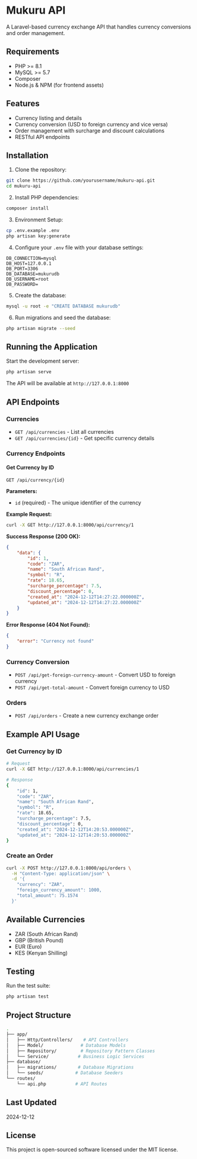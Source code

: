# Mukuru API

A Laravel-based currency exchange API that handles currency conversions and order management.

## Requirements

- PHP >= 8.1
- MySQL >= 5.7
- Composer
- Node.js & NPM (for frontend assets)

## Features

- Currency listing and details
- Currency conversion (USD to foreign currency and vice versa)
- Order management with surcharge and discount calculations
- RESTful API endpoints

## Installation

1. Clone the repository:
```bash
git clone https://github.com/yourusername/mukuru-api.git
cd mukuru-api
```

2. Install PHP dependencies:
```bash
composer install
```

3. Environment Setup:
```bash
cp .env.example .env
php artisan key:generate
```

4. Configure your `.env` file with your database settings:
```env
DB_CONNECTION=mysql
DB_HOST=127.0.0.1
DB_PORT=3306
DB_DATABASE=mukurudb
DB_USERNAME=root
DB_PASSWORD=
```

5. Create the database:
```bash
mysql -u root -e "CREATE DATABASE mukurudb"
```

6. Run migrations and seed the database:
```bash
php artisan migrate --seed
```

## Running the Application

Start the development server:
```bash
php artisan serve
```

The API will be available at `http://127.0.0.1:8000`

## API Endpoints

### Currencies
- `GET /api/currencies` - List all currencies
- `GET /api/currencies/{id}` - Get specific currency details

### Currency Endpoints

#### Get Currency by ID
```http
GET /api/currency/{id}
```

**Parameters:**
- `id` (required) - The unique identifier of the currency

**Example Request:**
```bash
curl -X GET http://127.0.0.1:8000/api/currency/1
```

**Success Response (200 OK):**
```json
{
    "data": {
        "id": 1,
        "code": "ZAR",
        "name": "South African Rand",
        "symbol": "R",
        "rate": 18.65,
        "surcharge_percentage": 7.5,
        "discount_percentage": 0,
        "created_at": "2024-12-12T14:27:22.000000Z",
        "updated_at": "2024-12-12T14:27:22.000000Z"
    }
}
```

**Error Response (404 Not Found):**
```json
{
    "error": "Currency not found"
}
```

### Currency Conversion
- `POST /api/get-foreign-currency-amount` - Convert USD to foreign currency
- `POST /api/get-total-amount` - Convert foreign currency to USD

### Orders
- `POST /api/orders` - Create a new currency exchange order

## Example API Usage

### Get Currency by ID
```bash
# Request
curl -X GET http://127.0.0.1:8000/api/currencies/1

# Response
{
    "id": 1,
    "code": "ZAR",
    "name": "South African Rand",
    "symbol": "R",
    "rate": 18.65,
    "surcharge_percentage": 7.5,
    "discount_percentage": 0,
    "created_at": "2024-12-12T14:20:53.000000Z",
    "updated_at": "2024-12-12T14:20:53.000000Z"
}
```

### Create an Order
```bash
curl -X POST http://127.0.0.1:8000/api/orders \
  -H "Content-Type: application/json" \
  -d '{
    "currency": "ZAR",
    "foreign_currency_amount": 1000,
    "total_amount": 75.1574
  }'
```

## Available Currencies

- ZAR (South African Rand)
- GBP (British Pound)
- EUR (Euro)
- KES (Kenyan Shilling)

## Testing

Run the test suite:
```bash
php artisan test
```

## Project Structure

```bash
.
├── app/
│   ├── Http/Controllers/    # API Controllers
│   ├── Model/              # Database Models
│   ├── Repository/         # Repository Pattern Classes
│   └── Service/           # Business Logic Services
├── database/
│   ├── migrations/        # Database Migrations
│   └── seeds/            # Database Seeders
└── routes/
    └── api.php           # API Routes
```

## Last Updated

2024-12-12

## License

This project is open-sourced software licensed under the MIT license.

